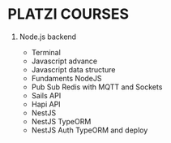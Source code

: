 <h1><strong>PLATZI COURSES</strong></h1>

<ol>
	<li>Node.js backend</li>
  <ul>
    <li>Terminal</li>
    <li>Javascript advance</li>
    <li>Javascript data structure</li>
    <li>Fundaments NodeJS</li>
    <li>Pub Sub Redis with MQTT and Sockets</li>
    <li>Sails API</li>
    <li>Hapi API</li>
    <li>NestJS</li>
<li>NestJS TypeORM</li>
    <li>NestJS Auth TypeORM and deploy</li>
  </ul>
</ol>
